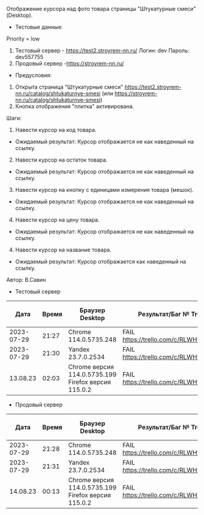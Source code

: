 Отображение курсора над фото товара страницы "Штукатурные смеси" (Desktop).

* Тестовые данные: 

Priority = low

1. Тестовый сервер - https://test2.stroyrem-nn.ru/
Логин: dev
Пароль: dev557755
2. Продовый сервер -https://stroyrem-nn.ru/

* Предусловия:
1. Открыта страница "Штукатурные смеси" https://test2.stroyrem-nn.ru/catalog/shtukaturnye-smesi (или https://stroyrem-nn.ru/catalog/shtukaturnye-smesi)
2. Кнопка отображения "плитка" активирована.

Шаги:
1. Навести курсор на код товара.

* Ожидаемый результат:
Курсор отображается не как наведенный на ссылку.

2. Навести курсор на остаток товара.

* Ожидаемый результат:
Курсор отображается не как наведенный на ссылку.

3. Навести курсор на кнопку с единицами измерения товара (мешок).

* Ожидаемый результат:
Курсор отображается не как наведенный на ссылку.

4. Навести курсор на цену товара.

* Ожидаемый результат:
Курсор отображается не как наведенный на ссылку.

4. Навести курсор на название товара.

* Ожидаемый результат:
Курсор отображается как наведенный на ссылку.

Автор: В.Савин


* Тестовый сервер 

| Дата | Время | Браузер Desktop| Результат/Баг № Trello| Браузер тач| Результат/Баг № Trello| Дата релиза |Имя |
| --- | --- | --- | --- | --- | --- | --- | --- | 
|2023-07-29 | 21:27 | Chrome 114.0.5735.248 | FAIL https://trello.com/c/RLWHtfBB/301 |  | | 04.07.23 | Наталья К. | 
|2023-07-29 | 21:30 | Yandex 23.7.0.2534 | FAIL https://trello.com/c/RLWHtfBB/301 |  |  | 04.07.23 | Наталья К. |
| 13.08.23 | 02:03 | Chrome версия 114.0.5735.199 Firefox версия 115.0.2 | FAIL https://trello.com/c/RLWHtfBB/301 | | | 13.08.23 | Надежда | 


* Продовый сервер

| Дата | Время | Браузер Desktop| Результат/Баг № Trello| Браузер тач| Результат/Баг № Trello| Дата релиза |Имя |
| --- | --- | --- | --- | --- | --- | --- | --- | 
| 2023-07-29 | 21:28 | Chrome 114.0.5735.248 | FAIL https://trello.com/c/RLWHtfBB/301 | | | 04.07.23 | Наталья К. | 
| 2023-07-29 | 21:31 | Yandex 23.7.0.2534 | FAIL https://trello.com/c/RLWHtfBB/301 |  |  | 04.07.23 | Наталья К. |
| 14.08.23 | 00:13 | Chrome версия 114.0.5735.199 Firefox версия 115.0.2 | FAIL https://trello.com/c/RLWHtfBB/301 | | | 13.08.23 | Надежда | 

